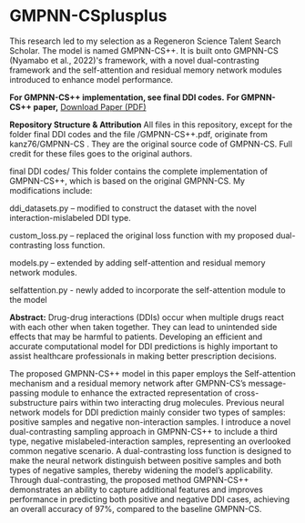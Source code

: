 # GMPNN-CSplusplus
This research led to my selection as a Regeneron Science Talent Search Scholar. The model is named GMPNN-CS++. It is built onto GMPNN-CS (Nyamabo et al., 2022)'s framework, with a novel dual-contrasting framework and the self-attention and residual memory network modules introduced to enhance model performance. 

**For GMPNN-CS++ implementation, see final DDI codes.**
**For GMPNN-CS++ paper,**   [Download Paper (PDF)](./GMPNN-CS++.pdf)

**Repository Structure & Attribution**
All files in this repository, except for the folder final DDI codes and the file /GMPNN-CS++.pdf, originate from kanz76/GMPNN-CS
.
They are the original source code of GMPNN-CS. Full credit for these files goes to the original authors.

final DDI codes/
This folder contains the complete implementation of GMPNN-CS++, which is based on the original GMPNN-CS.
My modifications include:

ddi_datasets.py – modified to construct the dataset with the novel interaction-mislabeled DDI type.

custom_loss.py – replaced the original loss function with my proposed dual-contrasting loss function.

models.py – extended by adding self-attention and residual memory network modules.

selfattention.py - newly added to incorporate the self-attention module to the model


**Abstract:** Drug-drug interactions (DDIs) occur when multiple drugs react with each other when taken together. They can lead to unintended side effects that may be harmful to patients. Developing an efficient and accurate computational model for DDI predictions is highly important to assist healthcare professionals in making better prescription decisions. 

The proposed GMPNN-CS++ model in this paper employs the Self-attention mechanism and a residual memory network after GMPNN-CS’s message-passing module to enhance the extracted representation of cross-substructure pairs within two interacting drug molecules. Previous neural network models for DDI prediction mainly consider two types of samples: positive samples and negative non-interaction samples. I introduce a novel dual-contrasting sampling approach in GMPNN-CS++ to include a third type, negative mislabeled-interaction samples, representing an overlooked common negative scenario. A dual-contrasting loss function is designed to make the neural network distinguish between positive samples and both types of negative samples, thereby widening the model’s applicability. Through dual-contrasting, the proposed method GMPNN-CS++ demonstrates an ability to capture additional features and improves performance in predicting both positive and negative DDI cases, achieving an overall accuracy of 97%, compared to the baseline GMPNN-CS.

